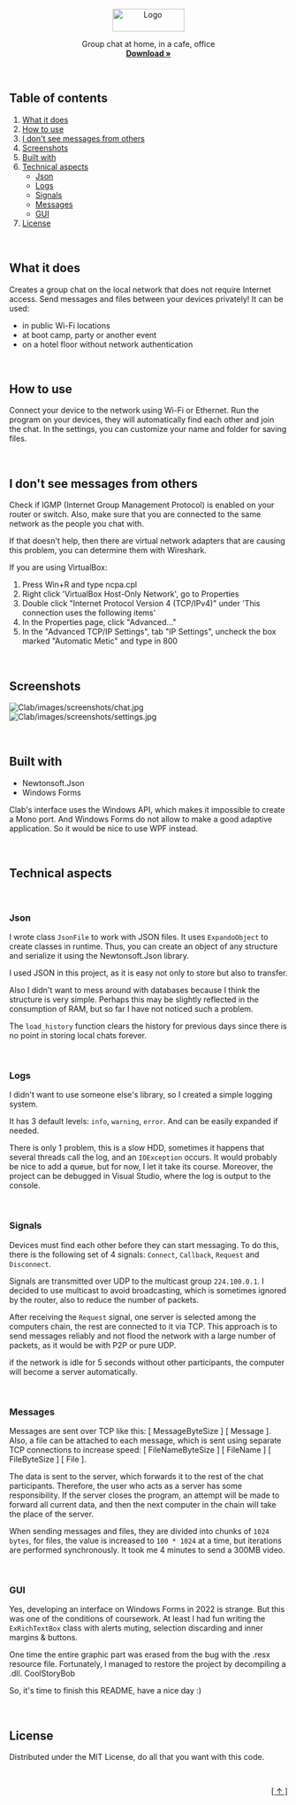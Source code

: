 <div id="top"></div>

<br>

<div align="center">
    <img src="Clab/images/icons/app/banner.png" alt="Logo" width="130" height="41">
    <p align="center">
        Group chat at home, in a cafe, office
        <br>
        <a href="https://github.com/2trvl/clab/releases/latest/download/Clab-0.0.1.zip"><strong>Download »</strong></a>
    </p>
</div>

<br>

## Table of contents
1. [What it does](#what-it-does)
2. [How to use](#how-to-use)
3. [I don't see messages from others](#i-don't-see-messages-from-others)
4. [Screenshots](#screenshots)
5. [Built with](#built-with)
6. [Technical aspects](#technical-aspects)
    * [Json](#json)
    * [Logs](#logs)
    * [Signals](#signals)
    * [Messages](#messages)
    * [GUI](#gui)
7. [License](#license)

<br>

## What it does
Creates a group chat on the local network that does not require Internet access. Send messages and files between your devices privately!
It can be used:
* in public Wi-Fi locations
* at boot camp, party or another event
* on a hotel floor without network authentication

<br>

## How to use
Connect your device to the network using Wi-Fi or Ethernet. Run the program on your devices, they will automatically find each other and join the chat. In the settings, you can customize your name and folder for saving files.

<br>

## I don't see messages from others
Check if IGMP (Internet Group Management Protocol) is enabled on your router or switch. Also, make sure that you are connected to the same network as the people you chat with.

If that doesn't help, then there are virtual network adapters that are causing this problem, you can determine them with Wireshark.

If you are using VirtualBox:
1. Press Win+R and type ncpa.cpl
2. Right click 'VirtualBox Host-Only Network', go to Properties
3. Double click "Internet Protocol Version 4 (TCP/IPv4)" under 'This connection uses the following items'
4. In the Properties page, click "Advanced..."
5. In the "Advanced TCP/IP Settings", tab "IP Settings", uncheck the box marked "Automatic Metic" and type in 800 

<br>

## Screenshots
![Clab/images/screenshots/chat.jpg](Clab/images/screenshots/chat.jpg)
![Clab/images/screenshots/settings.jpg](Clab/images/screenshots/settings.jpg)

<br>

## Built with
* Newtonsoft.Json
* Windows Forms

Clab's interface uses the Windows API, which makes it impossible to create a Mono port. And Windows Forms do not allow to make a good adaptive application. So it would be nice to use WPF instead.

<br>

## Technical aspects

<br>

### Json
I wrote class `JsonFile` to work with JSON files. It uses `ExpandoObject` to create classes in runtime. Thus, you can create an object of any structure and serialize it using the Newtonsoft.Json library.

I used JSON in this project, as it is easy not only to store but also to transfer.

Also I didn't want to mess around with databases because I think the structure is very simple. Perhaps this may be slightly reflected in the consumption of RAM, but so far I have not noticed such a problem. 

The `load_history` function clears the history for previous days since there is no point in storing local chats forever.

<br>

### Logs
I didn't want to use someone else's library, so I created a simple logging system.

It has 3 default levels: `info`, `warning`, `error`. And can be easily expanded if needed.

There is only 1 problem, this is a slow HDD, sometimes it happens that several threads call the log, and an `IOException` occurs. It would probably be nice to add a queue, but for now, I let it take its course. Moreover, the project can be debugged in Visual Studio, where the log is output to the console.

<br>

### Signals
Devices must find each other before they can start messaging. To do this, there is the following set of 4 signals: `Connect`, `Callback`, `Request` and `Disconnect`.

Signals are transmitted over UDP to the multicast group `224.100.0.1`. I decided to use multicast to avoid broadcasting, which is sometimes ignored by the router, also to reduce the number of packets.

After receiving the `Request` signal, one server is selected among the computers chain, the rest are connected to it via TCP. This approach is to send messages reliably and not flood the network with a large number of packets, as it would be with P2P or pure UDP.

if the network is idle for 5 seconds without other participants, the computer will become a server automatically. 

<br>

### Messages
Messages are sent over TCP like this: [ MessageByteSize ] [ Message ]. Also, a file can be attached to each message, which is sent using separate TCP connections to increase speed: [ FileNameByteSize ] [ FileName ] [ FileByteSize ] [ File ].

The data is sent to the server, which forwards it to the rest of the chat participants. Therefore, the user who acts as a server has some responsibility. If the server closes the program, an attempt will be made to forward all current data, and then the next computer in the chain will take the place of the server.

When sending messages and files, they are divided into chunks of `1024 bytes`, for files, the value is increased to `100 * 1024` at a time, but iterations are performed synchronously. It took me 4 minutes to send a 300MB video.

<br>

### GUI
Yes, developing an interface on Windows Forms in 2022 is strange. But this was one of the conditions of coursework. At least I had fun writing the `ExRichTextBox` class with alerts muting, selection discarding and inner margins & buttons.

One time the entire graphic part was erased from the bug with the .resx resource file. Fortunately, I managed to restore the project by decompiling a .dll. CoolStoryBob

So, it's time to finish this README, have a nice day :)

<br>

## License
Distributed under the MIT License, do all that you want with this code.

<br>

<p align="right"><a href="#top">[ ↑ ]</a></p>
